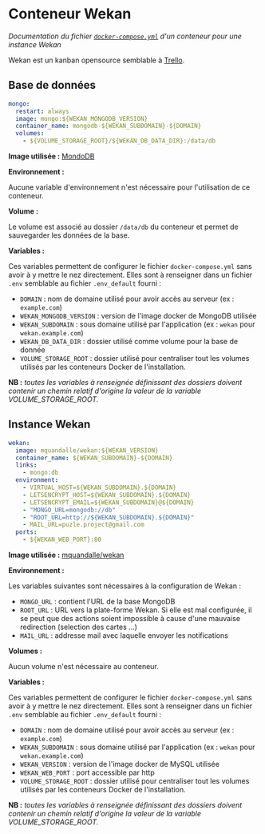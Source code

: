 # Conteneur Wekan
_Documentation du fichier [`docker-compose.yml`](docker-compose.yml) d'un conteneur pour une instance Wekan_

Wekan est un kanban opensource semblable à [Trello](https://trello.com).

## Base de données

```yml
mongo:
  restart: always
  image: mongo:${WEKAN_MONGODB_VERSION}
  container_name: mongodb-${WEKAN_SUBDOMAIN}-${DOMAIN}
  volumes:
    - ${VOLUME_STORAGE_ROOT}/${WEKAN_DB_DATA_DIR}:/data/db
```

**Image utilisée :** [MondoDB](https://hub.docker.com/_/mongo)

**Environnement :**

Aucune variable d'environnement n'est nécessaire pour l'utilisation de ce conteneur.

**Volume :**

Le volume est associé au dossier `/data/db` du conteneur et permet de sauvegarder les données de la base.

**Variables :**

Ces variables permettent de configurer le fichier `docker-compose.yml` sans avoir à y mettre le nez directement. Elles sont à renseigner dans un fichier `.env` semblable au fichier `.env_default` fourni :
* `DOMAIN` : nom de domaine utilisé pour avoir accès au serveur (ex : `example.com`)
* `WEKAN_MONGODB_VERSION` : version de l'image docker de MongoDB utilisée
* `WEKAN_SUBDOMAIN` : sous domaine utilisé par l'application (ex : `wekan` pour `wekan.example.com`)
* `WEKAN_DB_DATA_DIR` : dossier utilisé comme volume pour la base de donnée
* `VOLUME_STORAGE_ROOT` : dossier utilisé pour centraliser tout les volumes utilisés par les conteneurs Docker de l'installation.

**NB :** *toutes les variables à renseignée définissant des dossiers doivent contenir un chemin relatif d'origine la valeur de la variable VOLUME_STORAGE_ROOT.*


## Instance Wekan

```yml
wekan:
  image: mquandalle/wekan:${WEKAN_VERSION}
  container_name: ${WEKAN_SUBDOMAIN}-${DOMAIN}
  links:
    - mongo:db
  environment:
    - VIRTUAL_HOST=${WEKAN_SUBDOMAIN}.${DOMAIN}
    - LETSENCRYPT_HOST=${WEKAN_SUBDOMAIN}.${DOMAIN}
    - LETSENCRYPT_EMAIL=${WEKAN_SUBDOMAIN}@${DOMAIN}
    - "MONGO_URL=mongodb://db"
    - "ROOT_URL=http://${WEKAN_SUBDOMAIN}.${DOMAIN}"
    - MAIL_URL=puzle.project@gmail.com
  ports:
    - ${WEKAN_WEB_PORT}:80
```

**Image utilisée :** [mquandalle/wekan](https://hub.docker.com/r/mquandalle/wekan/)

**Environnement :**

Les variables suivantes sont nécessaires à la configuration de Wekan :
* `MONGO_URL` : contient l'URL de la base MongoDB
* `ROOT_URL` : URL vers la plate-forme Wekan. Si elle est mal configurée, il se peut que des actions soient impossible à cause d'une mauvaise redirection (selection des cartes ...)
* `MAIL_URL` : addresse mail avec laquelle envoyer les notifications

**Volumes :**

Aucun volume n'est nécessaire au conteneur.

**Variables :**

Ces variables permettent de configurer le fichier `docker-compose.yml` sans avoir à y mettre le nez directement. Elles sont à renseigner dans un fichier `.env` semblable au fichier `.env_default` fourni :
* `DOMAIN` : nom de domaine utilisé pour avoir accès au serveur (ex : `example.com`)
* `WEKAN_SUBDOMAIN` : sous domaine utilisé par l'application (ex : `wekan` pour `wekan.example.com`)
* `WEKAN_VERSION` : version de l'image docker de MySQL utilisée
* `WEKAN_WEB_PORT` : port accessible par http
* `VOLUME_STORAGE_ROOT` : dossier utilisé pour centraliser tout les volumes utilisés par les conteneurs Docker de l'installation.

**NB :** *toutes les variables à renseignée définissant des dossiers doivent contenir un chemin relatif d'origine la valeur de la variable VOLUME_STORAGE_ROOT.*
